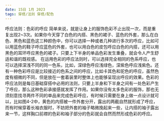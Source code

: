 ```yaml
---
date: 15日 1月 2023
tags: 穿搭/法则 穿搭/配色
---
```

呼应法则：色彩的呼应
简单来说，就是让身上的服饰色彩不止出现一次，而是重复出现2~3次。如果你今天穿了白色的内搭、黑色的裙子、蓝色的外套，那么在白色、黑色和蓝色这三种颜色中，你可以选择一种或者几种进行多次的呼应，比如可以用蓝色的鞋子呼应蓝色的外套，也可以用白色的皮包呼应白色的内搭，还可以用黑色的耳环呼应黑色的裙子。只要上下半身的单品色彩发生重叠，就会令人产生舒适和谐的既视感。
在运用色彩的呼应法则时，可以选择完全相同的色系呼应，也可以选择深浅不同的同一色系，比如，深绿色呼应浅绿色，深紫色呼应浅紫色。还有一种色彩呼应是比较接近的色系之间的呼应，比如卡其色和驼色的呼应，虽然色度有细微的不同，但是放在一套着装里时整体上也能够呈现出呼应的效果。色彩的呼应法则是每日基础穿搭中必用的法则，只要上半身和下半身之间有一处色彩产生了呼应，那么这种色彩承接感就发挥了作用。如果你没有太多色彩的服饰，那也无须刻意找寻两件不同的单品来完成色彩呼应，有时候只需要在身上做一点设计就可以，比如图4-2中，黄色的内搭被一件外套分开，露出的两截自然就形成了呼应，而有时候穿着长袖衣服时，不妨把外套的袖子略微挽起来一些，让内搭的袖子露出来一节，这样胸口前襟的色彩和袖子部分的色彩就会自然而然形成色彩的呼应。